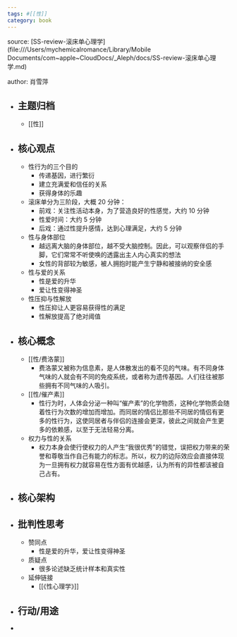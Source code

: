 ```yaml
---
tags: #[[性]]
category: book
---
```


source: [SS-review-滚床单心理学](file:///Users/mychemicalromance/Library/Mobile Documents/com~apple~CloudDocs/_Aleph/docs/SS-review-滚床单心理学.md)

author: 肖雪萍

- ## 主题归档
	- [[性]]
- ## 核心观点
	- 性行为的三个目的
		- 传递基因，进行繁衍
		- 建立充满爱和信任的关系
		- 获得身体的乐趣
	- 滚床单分为三阶段，大概 20 分钟：
		- 前戏：关注性活动本身，为了营造良好的性感觉，大约 10 分钟
		- 性爱时间：大约 5 分钟
		- 后戏：通过性提升感情，达到心理满足，大约 5 分钟
	- 性与身体部位
		- 越远离大脑的身体部位，越不受大脑控制。因此，可以观察伴侣的手脚，它们常常不听使唤的透露出主人内心真实的想法
		- 女性的背部较为敏感，被人拥抱时能产生宁静和被接纳的安全感
	- 性与爱的关系
		- 性是爱的升华
		- 爱让性变得神圣
	- 性压抑与性解放
		- 性压抑让人更容易获得性的满足
		- 性解放提高了绝对阈值
- ## 核心概念
	- [[性/费洛蒙]]
		- 费洛蒙又被称为信息素，是人体散发出的看不见的气味。有不同身体气味的人就会有不同的免疫系统，或者称为遗传基因。人们往往被那些拥有不同气味的人吸引。
	- [[性/催产素]]
		- 性行为时，人体会分泌一种叫“催产素”的化学物质，这种化学物质会随着性行为次数的增加而增加。而同居的情侣比那些不同居的情侣有更多的性行为，这使同居者与伴侣的连接会更深，彼此之间就会产生更多的依赖感，以至于无法轻易分离。
	- 权力与性的关系
		- 权力本身会使行使权力的人产生“我很优秀”的错觉，误把权力带来的荣誉和尊敬当作自己有能力的标志。所以，权力的边际效应会直接体现为一旦拥有权力就容易在性方面有优越感，认为所有的异性都该被自己占有。
- ## 核心架构
- ## 批判性思考
	- 赞同点
		- 性是爱的升华，爱让性变得神圣
	- 质疑点
		- 很多论述缺乏统计样本和真实性
	- 延伸链接
		- [[《性心理学》]]
- ## 行动/用途
-